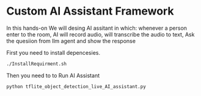 # Custom AI Assistant Framework

In this hands-on We will desing AI assitant in which:
whenever a person enter to the room,
AI will record audio,
will transcribe the audio to text,
Ask the quesiion from llm agent and show the response

First you need to install depencesies.

```bash
./InstallRequirment.sh
```

Then you need to to Run AI Assistant
```bash
python tflite_object_detection_live_AI_assistant.py
```

